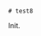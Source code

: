                                                                                                                                                                                                                                                                                                                                                                                                                                                                                                                                                            # test8

Init.
